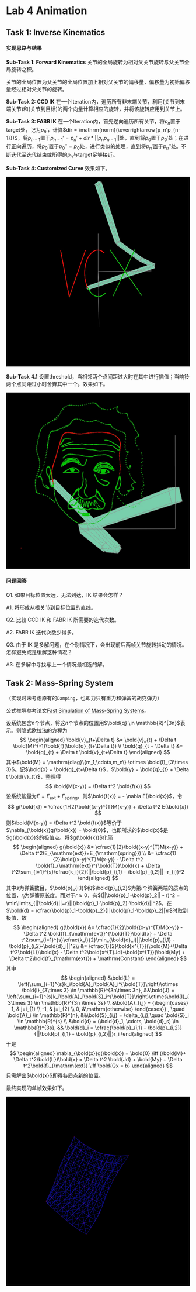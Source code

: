 # Lab 4 Animation

## Task 1: Inverse Kinematics

#### 实现思路与结果

**Sub-Task 1: Forward Kinematics** 关节的全局旋转为相对父关节旋转与父关节全局旋转之积。

关节的全局位置为父关节的全局位置加上相对父关节的偏移量，偏移量为初始偏移量经过相对父关节的旋转。

**Sub-Task 2: CCD IK** 在一个Iteration内，遍历所有非末端关节，利用(关节到末端关节)和(关节到目标)的两个向量计算相应的旋转，并将该旋转应用到关节上。

**Sub-Task 3: FABR IK** 在一个Iteration内，首先逆向遍历所有关节，将$p_n$置于$\mathrm{target}$处，记为$p_n'$，计算$dir = \mathrm{norm}(\overrightarrow{p_n'p_{n-1}})$，将$p_{n-1}$置于$p_{n-1}' = p_n' + dir * ||p_np_{n-1}||$处，直到将$p_0$置于$p_0'$处；在进行正向遍历，将$p_0'$置于$p_0'' = p_0$处，进行类似的处理，直到将$p_n'$置于$p_n''$处。不断迭代至迭代结束或所得的$p_n$与$\mathrm{target}$足够接近。

**Sub-Task 4: Customized Curve** 效果如下。

![avatar](res/InverseKinematicsCustomizedCurve.jpg)

**Sub-Task 4.1** 设置threshold，当相邻两个点间距过大时在其中进行插值；当响铃两个点间距过小时舍弃其中一个。效果如下。

![avatar](res/InverseKinematics.jpg)

#### 问题回答

Q1. 如果目标位置太远，无法到达，IK 结果会怎样？

A1. 将形成从根关节到目标位置的直线。

Q2. 比较 CCD IK 和 FABR IK 所需要的迭代次数。

A2. FABR IK 迭代次数少得多。

Q3. 由于 IK 是多解问题，在个别情况下，会出现前后两帧关节旋转抖动的情况。怎样避免或是缓解这种情况？

A3. 在多解中寻找与上一个情况最相近的解。

## Task 2: Mass-Spring System

（实现时未考虑原有的`Damping`，也即力只有重力和弹簧的胡克弹力）

公式推导参考论文[Fast Simulation of Mass-Spring Systems](http://tiantianliu.cn/papers/liu13fast/liu13fast.pdf)。

设系统包含$n$个节点，将这$n$个节点的位置用$\bold{q} \in \mathbb{R}^{3n}$表示。则隐式欧拉法的方程为
$$
\begin{aligned}
\bold{v}_{t+\Delta t} &= \bold{v}_{t} + \Delta t \bold{M}^{-1}\bold{f}(\bold{q}_{t+\Delta t}) \\
\bold{q}_{t + \Delta t} &= \bold{q}_{t} + \Delta t \bold{v}_{t+\Delta t}
\end{aligned}
$$其中$\bold{M} = \mathrm{diag}\{m_1,\cdots,m_n\} \otimes \bold{I}_{3\times 3}$。记$\bold{x} = \bold{q}_{t+\Delta t}$，$\bold{y} = \bold{q}_{t} + \Delta t \bold{v}_{t}$，整理得
$$
\bold{M(x-y)} = \Delta t^2 \bold{f(x)}
$$设系统能量为$E = E_{\mathrm{ext}}+E_{\mathrm{spring}}$，则$\bold{f(x)} = - \nabla E(\bold{x})$，令
$$
g(\bold{x}) = \cfrac{1}{2}\bold{(x-y)^{T}M(x-y)} + \Delta t^2 E(\bold{x})
$$则$\bold{M(x-y)} = \Delta t^2 \bold{f(x)}$等价于$\nabla_{\bold{x}}g(\bold{x}) = \bold{0}$，也即所求的$\bold{x}$是$g(\bold{x})$的极值点。将$g(\bold{x})$化简
$$
\begin{aligned}
g(\bold{x}) &= 
\cfrac{1}{2}\bold{(x-y)^{T}M(x-y)} + \Delta t^2(E_{\mathrm{ext}}+E_{\mathrm{spring}}) \\
&= \cfrac{1}{2}\bold{(x-y)^{T}M(x-y)} - \Delta t^2 \bold{f}_{\mathrm{ext}}^{\bold{T}}\bold{x} + \Delta t^2\sum_{i=1}^{s}\cfrac{k_i}{2}(||\bold{p}_{i,1} - \bold{p}_{i,2}|| -r_{i})^2
\end{aligned}
$$其中$s$为弹簧数目，$\bold{p}_{i,1}$和$\bold{p}_{i,2}$为第$i$个弹簧两端的质点的位置，$r_i$为弹簧原长度。而对于$r \geq 0$，有$(||\bold{p}_1-\bold{p}_2|| - r)^2 = \min\limits_{||\bold{d}||=r}||(\bold{p}_1-\bold{p}_2)-\bold{d}||^2$，在$\bold{d} = \cfrac{\bold{p}_1-\bold{p}_2}{||\bold{p}_1-\bold{p}_2||}r$时取到极值，故
$$
\begin{aligned}
g(\bold{x}) &= 
\cfrac{1}{2}\bold{(x-y)^{T}M(x-y)} - \Delta t^2 \bold{f}_{\mathrm{ext}}^{\bold{T}}\bold{x} + \Delta t^2\sum_{i=1}^{s}\cfrac{k_i}{2}\min_{\bold{d}_i}||\bold{p}_{i,1} - \bold{p}_{i,2}-\bold{d}_i||^2\\
&= \cfrac{1}{2}\bold{x^{T}}(\bold{M}+\Delta t^2\bold{L})\bold{x} - \Delta t^2\bold{x^{T}Jd}-\bold{x^{T}}(\bold{My} + \Delta t^2\bold{f}_{\mathrm{ext}}) + \mathrm{Constant}
\end{aligned}
$$其中
$$
\begin{aligned}
&\bold{L} = \left(\sum_{i=1}^{s}k_i\bold{A}_i\bold{A}_i^{\bold{T}}\right)\otimes \bold{I}_{3\times 3} \in \mathbb{R}^{3n\times 3n}, &&\bold{J} = \left(\sum_{i=1}^{s}k_i\bold{A}_i\bold{S}_i^{\bold{T}}\right)\otimes\bold{I}_{3\times 3} \in \mathbb{R}^{3n \times 3s} \\
&\bold{A}_{i,j} = {\begin{cases}
    1, & j=i_{1} \\ -1, & j=i_{2} \\ 0, &\mathrm{otherwise}
\end{cases}}
, \quad \bold{A}_i \in \mathbb{R}^{n}, &&\bold{S}_{i,j} = \delta_{i,j},\quad  \bold{S}_i \in \mathbb{R}^{s} \\
&\bold{d} = (\bold{d}_1, \cdots, \bold{d}_s) \in \mathbb{R}^{3s}, && \bold{d}_i = \cfrac{\bold{p}_{i,1} - \bold{p}_{i,2}}{||\bold{p}_{i,1} - \bold{p}_{i,2}||}r_i
\end{aligned}
$$于是
$$
\begin{aligned}
    \nabla_{\bold{x}}g(\bold{x}) = \bold{0} \iff (\bold{M}+ \Delta t^2\bold{L})\bold{x} = \Delta t^2 \bold{Jd} + \bold{My} + \Delta t^2\bold{f}_{\mathrm{ext}} \iff \bold{Qx = b}
\end{aligned}
$$只需解出$\bold{x}$即得各质点新的位置。

最终实现的单帧效果如下。

![avatar](res/MassSpringSystem.png)
